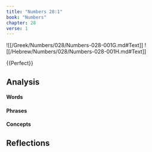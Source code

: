 ```yaml
---
title: "Numbers 28:1"
book: "Numbers"
chapter: 28
verse: 1
---
```

![[/Greek/Numbers/028/Numbers-028-001G.md#Text]]
![[/Hebrew/Numbers/028/Numbers-028-001H.md#Text]]

{{Perfect}}

## Analysis

#### Words

#### Phrases

#### Concepts

## Reflections

